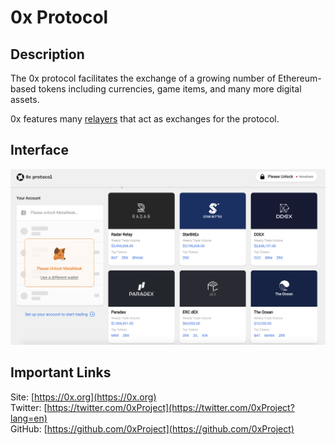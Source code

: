 # 0x Protocol

## Description

The 0x protocol facilitates the exchange of a growing number of Ethereum-based tokens including currencies, game items, and many more digital assets.

0x features many [relayers](0x-relayers.md) that act as exchanges for the protocol.

## Interface

![0x Dashboard](../../../../.gitbook/assets/0x_interface.png)

## Important Links

Site: [https://0x.org](https://0x.org)  
Twitter: [https://twitter.com/0xProject](https://twitter.com/0xProject?lang=en)  
GitHub: [https://github.com/0xProject](https://github.com/0xProject)


